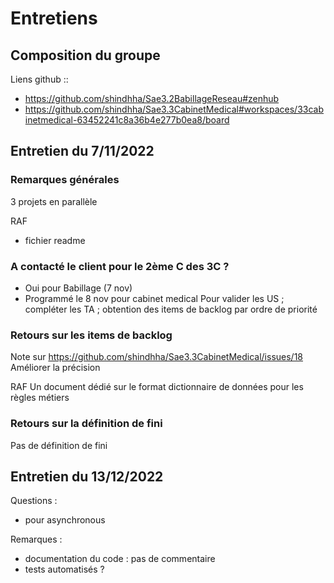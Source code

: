 # Entretiens

## Composition du groupe

Liens github ::
- https://github.com/shindhha/Sae3.2BabillageReseau#zenhub
- https://github.com/shindhha/Sae3.3CabinetMedical#workspaces/33cabinetmedical-63452241c8a36b4e277b0ea8/board

## Entretien du 7/11/2022

### Remarques générales
3 projets en parallèle

RAF
- fichier readme


### A contacté le client pour le 2ème C des 3C ?

- Oui pour Babillage (7 nov)
- Programmé le 8 nov pour cabinet medical
 Pour valider les US ; compléter les TA ; obtention des items de backlog par ordre de priorité


### Retours sur les items de backlog

Note sur https://github.com/shindhha/Sae3.3CabinetMedical/issues/18
Améliorer la précision

RAF
Un document dédié sur le format dictionnaire de données pour les règles métiers



### Retours sur la définition de fini

Pas de définition de fini

## Entretien du 13/12/2022

Questions :

- pour asynchronous

Remarques :

- documentation du code : pas de commentaire
- tests automatisés ?
